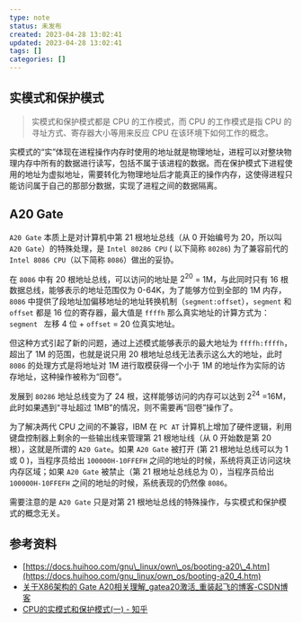 ```yaml
---
type: note
status: 未发布
created: 2023-04-28 13:02:41
updated: 2023-04-28 13:02:41
tags: []
categories: []
---
```


## 实模式和保护模式

> 实模式和保护模式都是 CPU 的工作模式，而 CPU 的工作模式是指 CPU 的寻址方式、寄存器大小等用来反应 CPU 在该环境下如何工作的概念。

实模式的“实”体现在进程操作内存时使用的地址就是物理地址，进程可以对整块物理内存中所有的数据进行读写，包括不属于该进程的数据。而在保护模式下进程使用的地址为虚拟地址，需要转化为物理地址后才能真正的操作内存，这使得进程只能访问属于自己的那部分数据，实现了进程之间的数据隔离。

## A20 Gate

`A20 Gate` 本质上是对计算机中第 21 根地址总线（从 0 开始编号为 20，所以叫 `A20 Gate`）的特殊处理，是 `Intel 80286 CPU` ( 以下简称 `80286`) 为了兼容前代的 `Intel 8086 CPU`（以下简称 `8086`）做出的妥协。

在 `8086` 中有 20 根地址总线，可以访问的地址是 $2^{20}$ = 1M，与此同时只有 16 根数据总线，能够表示的地址范围仅为 0-64K，为了能够方位到全部的 1M 内存，`8086` 中提供了段地址加偏移地址的地址转换机制（`segment:offset`），`segment` 和 `offset` 都是 16 位的寄存器，最大值是 `ffffh` 那么真实地址的计算方式为：`segment ` 左移 4 位 + `offset` = 20 位真实地址。

但这种方式引起了新的问题，通过上述模式能够表示的最大地址为 `ffffh:ffffh`，超出了 1M 的范围，也就是说只用 20 根地址总线无法表示这么大的地址，此时 `8086` 的处理方式是将地址对 1M 进行取模获得一个小于 1M 的地址作为实际的访存地址，这种操作被称为“回卷”。

发展到 `80286` 地址总线变为了 24 根，这样能够访问的内存可以达到 $2^{24}$ =16M，此时如果遇到“寻址超过 1MB”的情况，则不需要再“回卷”操作了。

为了解决两代 CPU 之间的不兼容，IBM 在 `PC AT` 计算机上增加了硬件逻辑，利用键盘控制器上剩余的一些输出线来管理第 21 根地址线（从 0 开始数是第 20 根），这就是所谓的 `A20 Gate`。如果 `A20 Gate` 被打开 (第 21 根地址总线可以为 1 或 0 )，当程序员给出 `100000H-10FFEFH` 之间的地址的时候，系统将真正访问这块内存区域；如果 `A20 Gate` 被禁止（第 21 根地址总线总为 0），当程序员给出 `100000H-10FFEFH` 之间的地址的时候，系统表现的仍然像 `8086`。

需要注意的是 `A20 Gate` 只是对第 21 根地址总线的特殊操作，与实模式和保护模式的概念无关。

## 参考资料

- [https://docs.huihoo.com/gnu\_linux/own\_os/booting-a20\_4.htm](https://docs.huihoo.com/gnu_linux/own_os/booting-a20_4.htm)
- [关于X86架构的 Gate A20相关理解\_gatea20激活\_重装起飞的博客-CSDN博客](https://blog.csdn.net/w375073907/article/details/119844052)
- [CPU的实模式和保护模式(一) - 知乎](https://zhuanlan.zhihu.com/p/42309472)
